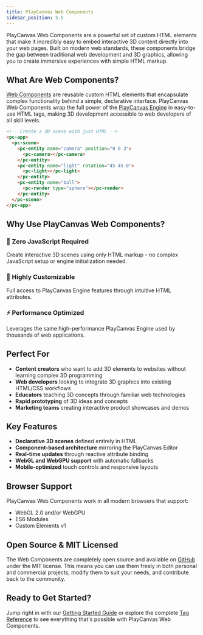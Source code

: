 ```yaml
---
title: PlayCanvas Web Components
sidebar_position: 5.5
---
```


PlayCanvas Web Components are a powerful set of custom HTML elements that make it incredibly easy to embed interactive 3D content directly into your web pages. Built on modern web standards, these components bridge the gap between traditional web development and 3D graphics, allowing you to create immersive experiences with simple HTML markup.

## What Are Web Components?

[Web Components](https://developer.mozilla.org/en-US/docs/Web/API/Web_components) are reusable custom HTML elements that encapsulate complex functionality behind a simple, declarative interface. PlayCanvas Web Components wrap the full power of the [PlayCanvas Engine](../engine/index.md) in easy-to-use HTML tags, making 3D development accessible to web developers of all skill levels.

```html
<!-- Create a 3D scene with just HTML -->
<pc-app>
  <pc-scene>
    <pc-entity name="camera" position="0 0 3">
      <pc-camera></pc-camera>
    </pc-entity>
    <pc-entity name="light" rotation="45 45 0">
      <pc-light></pc-light>
    </pc-entity>
    <pc-entity name="ball">
      <pc-render type="sphere"></pc-render>
    </pc-entity>
  </pc-scene>
</pc-app>
```

## Why Use PlayCanvas Web Components?

### 🚀 Zero JavaScript Required

Create interactive 3D scenes using only HTML markup - no complex JavaScript setup or engine initialization needed.

### 🔧 Highly Customizable

Full access to PlayCanvas Engine features through intuitive HTML attributes.

### ⚡ Performance Optimized

Leverages the same high-performance PlayCanvas Engine used by thousands of web applications.

## Perfect For

- **Content creators** who want to add 3D elements to websites without learning complex 3D programming
- **Web developers** looking to integrate 3D graphics into existing HTML/CSS workflows  
- **Educators** teaching 3D concepts through familiar web technologies
- **Rapid prototyping** of 3D ideas and concepts
- **Marketing teams** creating interactive product showcases and demos

## Key Features

- **Declarative 3D scenes** defined entirely in HTML
- **Component-based architecture** mirroring the PlayCanvas Editor
- **Real-time updates** through reactive attribute binding
- **WebGL and WebGPU support** with automatic fallbacks
- **Mobile-optimized** touch controls and responsive layouts

## Browser Support

PlayCanvas Web Components work in all modern browsers that support:

- WebGL 2.0 and/or WebGPU
- ES6 Modules
- Custom Elements v1

## Open Source & MIT Licensed

The Web Components are completely open source and available on [GitHub](https://github.com/playcanvas/web-components) under the MIT license. This means you can use them freely in both personal and commercial projects, modify them to suit your needs, and contribute back to the community.

## Ready to Get Started?

Jump right in with our [Getting Started Guide](getting-started.md) or explore the complete [Tag Reference](./tags/index.md) to see everything that's possible with PlayCanvas Web Components.

